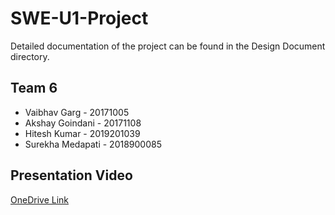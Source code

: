 # SWE-U1-Project

Detailed documentation of the project can be found in the Design Document directory.

## Team 6

* Vaibhav Garg - 20171005
* Akshay Goindani - 20171108 
* Hitesh Kumar - 2019201039
* Surekha Medapati - 2018900085

## Presentation Video

[OneDrive Link](https://iiitaphyd-my.sharepoint.com/:v:/g/personal/vaibhav_garg_students_iiit_ac_in/EekAXir8WvNHjduslRtADZwBiYccgeCBGEo_J3f68ATgqw?e=jBKtFb)

